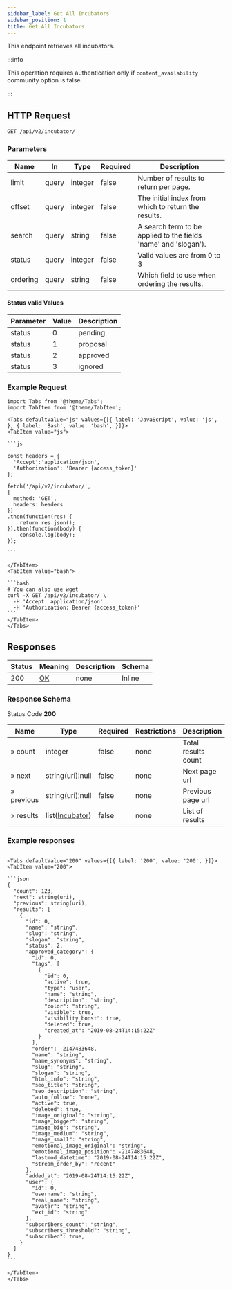 ```yaml
---
sidebar_label: Get All Incubators
sidebar_position: 1
title: Get All Incubators
---
```


This endpoint retrieves all incubators.


:::info

This operation requires authentication only if `content_availability` community option is false.

:::


## HTTP Request

`GET /api/v2/incubator/`

### Parameters

|Name|In|Type|Required|Description|
|---|---|---|---|---|
|limit|query|integer|false|Number of results to return per page.|
|offset|query|integer|false|The initial index from which to return the results.|
|search|query|string|false|A search term to be applied to the fields 'name' and 'slogan').|
|status|query|integer|false|Valid values are from 0 to 3|
|ordering|query|string|false|Which field to use when ordering the results.|

#### Status valid Values

|Parameter|Value|Description|
|---|---|---|
|status|0|pending|
|status|1|proposal|
|status|2|approved|
|status|3|ignored|

### Example Request

````mdx-code-block
import Tabs from '@theme/Tabs';
import TabItem from '@theme/TabItem';

<Tabs defaultValue="js" values={[{ label: 'JavaScript', value: 'js', }, { label: 'Bash', value: 'bash', }]}>
<TabItem value="js">

```js

const headers = {
  'Accept':'application/json',
  'Authorization': 'Bearer {access_token}'
};

fetch('/api/v2/incubator/',
{
  method: 'GET',
  headers: headers
})
.then(function(res) {
    return res.json();
}).then(function(body) {
    console.log(body);
});

```

</TabItem>
<TabItem value="bash">

```bash
# You can also use wget
curl -X GET /api/v2/incubator/ \
  -H 'Accept: application/json'
  -H 'Authorization: Bearer {access_token}'
```
</TabItem>
</Tabs>
````

## Responses

|Status|Meaning|Description|Schema|
|---|---|---|---|
|200|[OK](https://tools.ietf.org/html/rfc7231#section-6.3.1)|none|Inline|

### Response Schema

Status Code **200**

|Name|Type|Required|Restrictions|Description|
|---|---|---|---|---|
|» count|integer|false|none|Total results count|
|» next|string(uri)¦null|false|none|Next page url|
|» previous|string(uri)¦null|false|none|Previous page url|
|» results|list([Incubator](/docs/apireference/v2/schemas/incubator))|false|none|List of results|

### Example responses


````mdx-code-block

<Tabs defaultValue="200" values={[{ label: '200', value: '200', }]}>
<TabItem value="200">

```json
{
  "count": 123,
  "next": string(uri),
  "previous": string(uri),
  "results": [
    {
      "id": 0,
      "name": "string",
      "slug": "string",
      "slogan": "string",
      "status": 2,
      "approved_category": {
        "id": 0,
        "tags": [
          {
            "id": 0,
            "active": true,
            "type": "user",
            "name": "string",
            "description": "string",
            "color": "string",
            "visible": true,
            "visibility_boost": true,
            "deleted": true,
            "created_at": "2019-08-24T14:15:22Z"
          }
        ],
        "order": -2147483648,
        "name": "string",
        "name_synonyms": "string",
        "slug": "string",
        "slogan": "string",
        "html_info": "string",
        "seo_title": "string",
        "seo_description": "string",
        "auto_follow": "none",
        "active": true,
        "deleted": true,
        "image_original": "string",
        "image_bigger": "string",
        "image_big": "string",
        "image_medium": "string",
        "image_small": "string",
        "emotional_image_original": "string",
        "emotional_image_position": -2147483648,
        "lastmod_datetime": "2019-08-24T14:15:22Z",
        "stream_order_by": "recent"
      },
      "added_at": "2019-08-24T14:15:22Z",
      "user": {
        "id": 0,
        "username": "string",
        "real_name": "string",
        "avatar": "string",
        "ext_id": "string"
      },
      "subscribers_count": "string",
      "subscribers_threshold": "string",
      "subscribed": true,
    }
  ]
}
```

</TabItem>
</Tabs>
````

